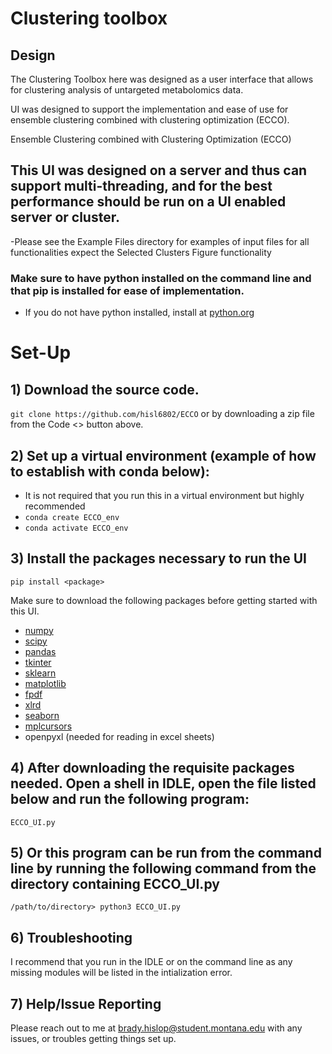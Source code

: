# Clustering toolbox
## Design
The Clustering Toolbox here was designed as a user interface that allows for clustering analysis of untargeted metabolomics data. 




UI was designed to support the implementation and ease of use for ensemble clustering combined with clustering optimization (ECCO). 




Ensemble Clustering combined with Clustering Optimization (ECCO)
## This UI was designed on a server and thus can support multi-threading, and for the best performance should be run on a UI enabled server or cluster.
-Please see the Example Files directory for examples of input files for all functionalities expect the Selected Clusters Figure functionality

### Make sure to have python installed on the command line and that pip is installed for ease of implementation.
- If you do not have python installed, install at [python.org](https://www.python.org/)


# Set-Up

## 1) Download the source code. 
`git clone https://github.com/hisl6802/ECCO`
or by downloading a zip file from the Code <> button above.

## 2) Set up a virtual environment (example of how to establish with conda below):
- It is not required that you run this in a virtual environment but highly recommended
- `conda create ECCO_env`
- `conda activate ECCO_env`

## 3) Install the packages necessary to run the UI
`pip install <package>`

Make sure to download the following packages before getting started with this UI.
- [numpy](https://numpy.org/)  
- [scipy](https://www.scipy.org/)
- [pandas](https://pandas.pydata.org/)
- [tkinter](https://docs.python.org/3/library/tkinter.html)
- [sklearn](https://scikit-learn.org/stable/index.html)
- [matplotlib](https://matplotlib.org/3.2.1/index.html)
- [fpdf](https://pyfpdf.readthedocs.io/en/latest/#:~:text=%20FPDF%20for%20Python%20%201%20Main%20features.,priority%20technical%20support%2C%20you%20can%20contact...%20More%20)
- [xlrd](https://pypi.org/project/xlrd/)
- [seaborn](https://seaborn.pydata.org/index.html)
- [mplcursors](https://pypi.org/project/mplcursors/)
- openpyxl (needed for reading in excel sheets)

## 4) After downloading the requisite packages needed. Open a shell in IDLE, open the file listed below and run the following program:

`ECCO_UI.py`

## 5) Or this program can be run from the command line by running the following command from the directory containing ECCO_UI.py

`/path/to/directory> python3 ECCO_UI.py`

## 6) Troubleshooting
I recommend that you run in the IDLE or on the command line as any missing modules will be listed in the intialization error. 


## 7) Help/Issue Reporting
Please reach out to me at brady.hislop@student.montana.edu with any issues, or troubles getting things set up. 
 
